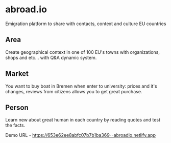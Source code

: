 # abroad.io
Emigration platform to share with contacts, context and culture EU countries

## Area

Create geographical context in one of 100 EU's towns with organizations, shops and etc... with Q&A dynamic system.

## Market

You want to buy boat in Bremen when enter to university: prices and it's changes, reviews from citizens allows you to get great purchase.

## Person

Learn new about great human in each country by reading quotes and test the facts.

Demo URL - https://653e62ee8abfc07b7b1ba369--abroadio.netlify.app

